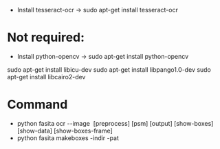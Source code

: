 - Install tesseract-ocr -> sudo apt-get install tesseract-ocr
# Not required:
- Install python-opencv -> sudo apt-get install python-opencv

sudo apt-get install libicu-dev
sudo apt-get install libpango1.0-dev
sudo apt-get install libcairo2-dev

# Command
- python fasita ocr --image <image path> [preprocess] [psm] [output] [show-boxes] [show-data] [show-boxes-frame]
- python fasita makeboxes -indir <training folder> -pat <pattern of the files>